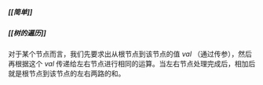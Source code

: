 ##### [[简单]]
##### [[树的遍历]]

对于某个节点而言，我们先要求出从根节点到该节点的值 $val$ （通过传参），然后再根据这个 $val$ 传递给左右节点进行相同的运算。当左右节点处理完成后，相加后就是根节点到该节点的左右两路的和。
